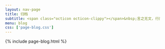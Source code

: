 ```yaml
---
layout: nav-page
title: 归档
subtitle: <span class="octicon octicon-clippy"></span>&nbsp;言之无文，行而不远
menu: blog
css: ['page-blog.css']
---
```

{% include page-blog.html %}
